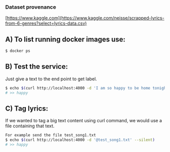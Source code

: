 ### Dataset provenance
[https://www.kaggle.com](https://www.kaggle.com/neisse/scrapped-lyrics-from-6-genres?select=lyrics-data.csv)

A) To list running docker images use:
-------------------------------------
```bash
$ docker ps
```

B) Test the service:
--------------------
Just give a text to the end point to get label. 
```bash
$ echo $(curl http://localhost:4000 -d 'I am so happy to be home tonight' --silent)
# >> happy
```

C) Tag lyrics:
--------------
If we wanted to tag a big text content using curl command, we would use a file containing that text.
```bash
For example send the file test_song1.txt
$ echo $(curl http://localhost:4000 -d '@test_song1.txt' --silent)
# >> happy
```
